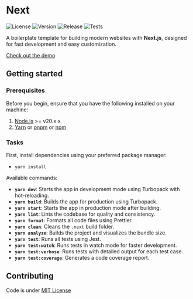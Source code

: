 # Next

![License](https://img.shields.io/badge/License-MIT-blue)
![Version](https://img.shields.io/badge/Version-1.0.0-brightgreen)
![Release](https://img.shields.io/badge/Release-stable-blue)
![Tests](https://img.shields.io/badge/Tests-passed-brightgreen)

A boilerplate template for building modern websites with **Next.js**, designed for fast development and easy customization.

[Check out the demo](https://jrdevhub.github.io/next-supabase)

## Getting started

### Prerequisites

Before you begin, ensure that you have the following installed on your machine:

1. [Node.js](https://nodejs.org/) >= v20.x.x
2. [Yarn](https://yarnpkg.com/) or [pnpm](https://pnpm.io/) or [npm](https://www.npmjs.com/)

### Tasks

First, install dependencies using your preferred package manager:

- `yarn install`

Available commands:

- **`yarn dev`**: Starts the app in development mode using Turbopack with hot-reloading.
- **`yarn build`**: Builds the app for production using Turbopack.
- **`yarn start`**: Starts the app in production mode after building.
- **`yarn lint`**: Lints the codebase for quality and consistency.
- **`yarn format`**: Formats all code files using Prettier.
- **`yarn clean`**: Cleans the `.next` build folder.
- **`yarn analyze`**: Builds the project and visualizes the bundle size.
- **`yarn test`**: Runs all tests using Jest.
- **`yarn test:watch`**: Runs tests in watch mode for faster development.
- **`yarn test:verbose`**: Runs tests with detailed output for each test case.
- **`yarn test:coverage`**: Generates a code coverage report.

## Contributing

Code is under [MIT License](./LICENSE)
